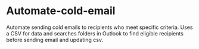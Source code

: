# Automate-cold-email
Automate sending cold emails to recipients who meet specific criteria. Uses a CSV for data and searches folders in Outlook to find eligible recipients before sending email and updating csv. 
